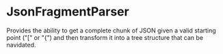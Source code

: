 # JsonFragmentParser

Provides the ability to get a complete chunk of JSON given a valid starting point \("\[" or "\{"\) and then transform it into a tree structure that can be navidated.